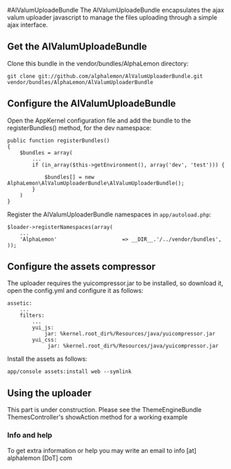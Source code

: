 #AlValumUploadeBundle
The AlValumUploadeBundle encapsulates the ajax valum uploader javascript to manage the files uploading through a simple ajax interface.

## Get the AlValumUploadeBundle
Clone this bundle in the vendor/bundles/AlphaLemon directory:

    git clone git://github.com/alphalemon/AlValumUploaderBundle.git vendor/bundles/AlphaLemon/AlValumUploaderBundle

## Configure the AlValumUploadeBundle
Open the AppKernel configuration file and add the bundle to the registerBundles() method, for the dev namespace:

    public function registerBundles()
    {
        $bundles = array(
            ...
            if (in_array($this->getEnvironment(), array('dev', 'test'))) {
                
                $bundles[] = new AlphaLemon\AlValumUploaderBundle\AlValumUploaderBundle();
            }
        )
    }

Register the AlValumUploaderBundle namespaces in `app/autoload.php`:

    $loader->registerNamespaces(array(
        ...
        'AlphaLemon'                     => __DIR__.'/../vendor/bundles',
    ));

## Configure the assets compressor
The uploader requires the yuicompressor.jar to be installed, so download it, open the config.yml and configure it as follows:

    assetic:
        ...
        filters:
            ...
            yui_js:
                jar: %kernel.root_dir%/Resources/java/yuicompressor.jar
            yui_css:
                 jar: %kernel.root_dir%/Resources/java/yuicompressor.jar

Install the assets as follows:

    app/console assets:install web --symlink


## Using the uploader
This part is under construction. Please see the ThemeEngineBundle ThemesController's showAction method for a working example

### Info and help
To get extra information or help you may write an email to info [at] alphalemon [DoT] com